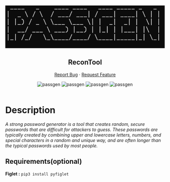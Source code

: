 <!-- PROJECT LOGO -->
<br />
<div align="center">
  <a href="#">
    <img src="./image.png" alt="Logo" height="135px">
  </a>

  <h2 align="center">ReconTool</h2>
  <p align="center">
    <a
      href="https://github.com/Shirshakhtml/passgen/issues/new?assignees=&labels=bug">Report
      Bug</a>
    ·
    <a href="https://github.com/Shirshakhtml/passgen/issues">Request Feature</a>
  </p>

  <img alt="passgen" src="https://img.shields.io/github/stars/Shirshakhtml/passgen">
  <img alt="passgen" src="https://img.shields.io/github/issues/Shirshakhtml/passgen">
  <img alt="passgen" src="https://img.shields.io/github/license/Shirshakhtml/passgen">
  <img alt="passgen" src="https://img.shields.io/github/languages/code-size/Shirshakhtml/passgen"> <br />  <br />

</div>

# Description

*A strong password generator is a tool that creates random, secure passwords that are difficult for attackers to guess. These passwords are typically created by combining upper and lowercase letters, numbers, and special characters in a random and unique way, and are often longer than the typical passwords used by most people.*

## Requirements(optional)

**Figlet :** ```pip3 install pyfiglet```

